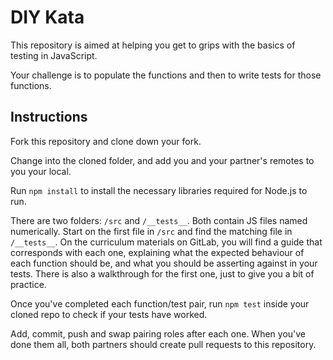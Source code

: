# DIY Kata

This repository is aimed at helping you get to grips with the basics of testing in JavaScript. 

Your challenge is to populate the functions and then to write tests for those functions.

## Instructions

Fork this repository and clone down your fork.

Change into the cloned folder, and add you and your partner's remotes to you your local.

Run `npm install` to install the necessary libraries required for Node.js to run.

There are two folders: `/src` and `/__tests__`. Both contain JS files named numerically. Start on the first file in `/src` and find the matching file in `/__tests__`. On the curriculum materials on GitLab, you will find a guide that corresponds with each one, explaining what the expected behaviour of each function should be, and what you should be asserting against in your tests. There is also a walkthrough for the first one, just to give you a bit of practice.

Once you've completed each function/test pair, run `npm test` inside your cloned repo to check if your tests have worked.

Add, commit, push and swap pairing roles after each one. When you've done them all, both partners should create pull requests to this repository.
